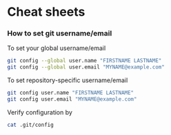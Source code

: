 <!-- .slide: -->
# Cheat sheets


### How to set git username/email
To set your global username/email
```bash
git config --global user.name "FIRSTNAME LASTNAME"
git config --global user.email "MYNAME@example.com"
```

To set repository-specific username/email
```bash
git config user.name "FIRSTNAME LASTNAME"
git config user.email "MYNAME@example.com"
```

Verify configuration by
```bash
cat .git/config
```